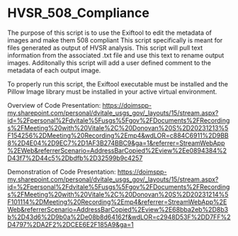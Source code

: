 # HVSR_508_Compliance
The purpose of this script is to use the Exiftool to edit the metadata of images and make them 508 compliant This script specifically is meant for files generated as output of HVSR analysis. This script will pull text information from the associated .txt file and use this text to rename output images. Additonally this script will add a user defined comment to the metadata of each output image.

To properly run this script, the Exiftool executable must be installed and the Pillow Image library must be installed in your active virtual environment.

Overview of Code Presentation:
https://doimspp-my.sharepoint.com/personal/dvitale_usgs_gov/_layouts/15/stream.aspx?id=%2Fpersonal%2Fdvitale%5Fusgs%5Fgov%2FDocuments%2FRecordings%2FMeeting%20with%20Vitale%2C%20Donovan%20S%2D20231213%5F154256%2DMeeting%20Recording%2Emp4&wdLOR=c884C6911%2D9BB8%2D4E04%2D9EC7%2D1AF3B274BBC9&ga=1&referrer=StreamWebApp%2EWeb&referrerScenario=AddressBarCopied%2Eview%2Ee0894384%2D43f7%2D44c5%2Dbdfb%2D32599b9c4257

Demonstration of Code Presentation:
https://doimspp-my.sharepoint.com/personal/dvitale_usgs_gov/_layouts/15/stream.aspx?id=%2Fpersonal%2Fdvitale%5Fusgs%5Fgov%2FDocuments%2FRecordings%2FMeeting%20with%20Vitale%2C%20Donovan%20S%2D20231214%5F101114%2DMeeting%20Recording%2Emp4&referrer=StreamWebApp%2EWeb&referrerScenario=AddressBarCopied%2Eview%2E68bba2eb%2D8b3b%2D43d6%2D9b0a%2De08b8d64162f&wdLOR=c2948D53F%2DD7FF%2D4797%2DA2F2%2DCEE6E2F185A9&ga=1
